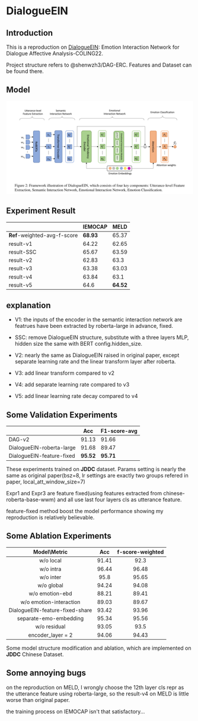 # DialogueEIN

## Introduction

This is a reproduction on [DialogueEIN](https://aclanthology.org/2022.coling-1.57/): Emotion Interaction Network for Dialogue Affective Analysis-COLING22.

Project structure refers to @shenwzh3/DAG-ERC. Features and Dataset can be found there.

## Model

![image-20221111190813432](./README.assets/image-20221111190813432.png)

## Experiment Result

|                              | IEMOCAP   | MELD      |
| ---------------------------- | --------- | --------- |
| **Ref**-weighted-avg-f-score | **68.93** | 65.37     |
| result-v1                    | 64.22     | 62.65     |
| result-SSC                   | 65.67     | 63.59     |
| result-v2                    | 62.83     | 63.3      |
| result-v3                    | 63.38     | 63.03     |
| result-v4                    | 63.84     | 63.1      |
| result-v5                    | 64.6      | **64.52** |

## explanation

- V1: the inputs of the encoder in the semantic interaction network are featrues have been extracted by roberta-large in advance, fixed.
- SSC: remove DialogueEIN structure, substitute with a three layers MLP, hidden size the same with BERT config.hidden_size.
- V2: nearly the same as DialogueEIN raised in original paper, except separate learning rate and the linear transform layer after roberta.

- V3: add linear transform compared to v2
- V4: add separate learning rate compared to v3
- V5: add linear learning rate decay compared to v4

## Some Validation Experiments

|                           | Acc       | F1-score-avg |
| ------------------------- | --------- | ------------ |
| DAG-v2                    | 91.13     | 91.66        |
| DialogueEIN-roberta-large | 91.68     | 89.47        |
| DialogueEIN-feature-fixed | **95.52** | **95.71**    |

These experiments trained on **JDDC** dataset. Params setting is nearly the same as original paper(bsz=8, lr settings are exactly two groups refered in paper, local_att_window_size=7)

Expr1 and Expr3 are feature fixed(using features extracted from chinese-roberta-base-wwm) and all use last four layers cls as utterance feature.

feature-fixed method boost the model performance showing my reproduction is relatively believable.

## Some Ablation Experiments

|          Model\Metric           |  Acc  | f-score-weighted |
| :-----------------------------: | :---: | :--------------: |
|           w/o  local            | 91.41 |       92.3       |
|            w/o intra            | 96.44 |      96.48       |
|           w/o  inter            | 95.8  |      95.65       |
|           w/o global            | 94.24 |      94.08       |
|        w/o  emotion-ebd         | 88.21 |      89.41       |
|     w/o emotion-interaction     | 89.03 |      89.67       |
| DialogueEIN-feature-fixed-share | 93.42 |      93.96       |
|     separate-emo-embedding      | 95.34 |      95.56       |
|          w/o residual           | 93.05 |       93.5       |
|        encoder_layer = 2        | 94.06 |      94.43       |

Some model structure modification and ablation, which are implemented on **JDDC** Chinese Dataset.

## Some annoying bugs

on the reproduction on MELD, I wrongly choose the 12th layer cls repr as the utterance feature using roberta-large, so the result-v4 on MELD is little worse than original paper.

the training process on IEMOCAP isn't that satisfactory...
